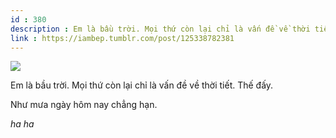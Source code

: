 ```yaml
---
id : 380
description : Em là bầu trời. Mọi thứ còn lại chỉ là vấn đề về thời tiết. Thế đấy.
link : https://iambep.tumblr.com/post/125338782381
---
```


![](https://64.media.tumblr.com/09e9326b3f15e74e621b94baf76c62d4/tumblr_ns8zz0Uzdh1u3a9rjo1_540.jpg)

Em là bầu trời. Mọi thứ còn lại chỉ là vấn đề về thời tiết. Thế đấy.

Như mưa ngày hôm nay chẳng hạn.

*ha ha*